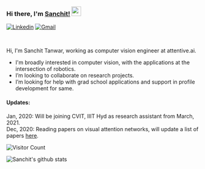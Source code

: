 ### Hi there, I'm [Sanchit!](https://sanchit2843.github.io/sanchit/) <img src="https://media.giphy.com/media/hvRJCLFzcasrR4ia7z/giphy.gif" width="25px">


[![Linkedin](https://img.shields.io/badge/-LinkedIn-blue?style=flat&logo=Linkedin&logoColor=white)](https://www.linkedin.com/in/sanchit2843/)
[![Gmail](https://img.shields.io/badge/-Gmail-red?labelColor=ffffff&style=flat&logo=Gmail&logoColor=red)](mailto:sanchittanwar75@gmail.com)


<br/>


Hi, I'm Sanchit Tanwar, working as computer vision engineer at attentive.ai.
<br/>
- I'm broadly interested in computer vision, with the applications at the intersection of robotics. 
- I’m looking to collaborate on research projects.
- I’m looking for help with grad school applications and support in profile development for same.

#### Updates:

Jan, 2020: Will be joining CVIT, IIIT Hyd as research assistant from March, 2021. <br>
Dec, 2020: Reading papers on visual attention networks, will update a list of papers [here](https://github.com/sanchit2843/Study_resources#Computer-Vision). 

![Visitor Count](https://profile-counter.glitch.me/sanchit2843/count.svg)

![Sanchit's github stats](https://github-readme-stats.vercel.app/api?username=sanchit2843&show_icons=true&title_color=fff&icon_color=7510F7&text_color=daf7dc&bg_color=151515)
